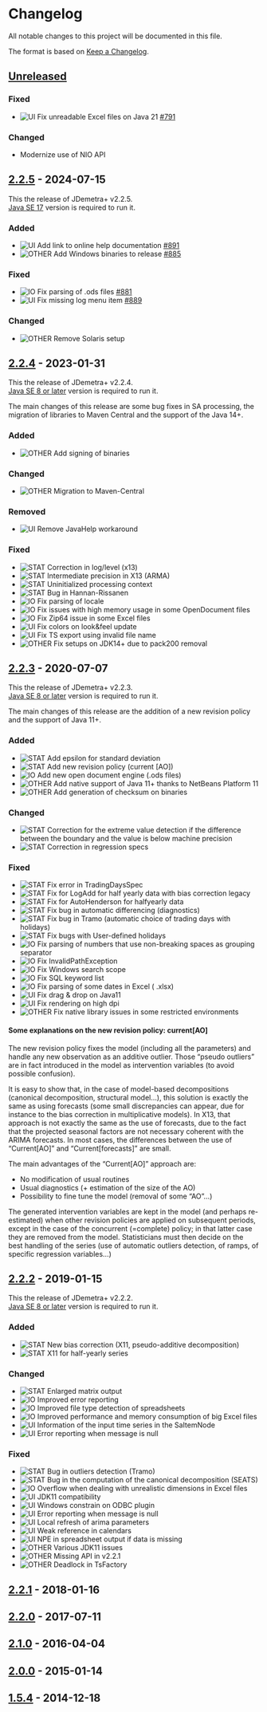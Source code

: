 
# Changelog

All notable changes to this project will be documented in this file.

The format is based on [Keep a Changelog](https://keepachangelog.com/en/1.0.0/).

## [Unreleased]

### Fixed

- ![UI] Fix unreadable Excel files on Java 21 [#791](https://github.com/jdemetra/jdemetra-app/issues/791)

### Changed

- Modernize use of NIO API

## [2.2.5] - 2024-07-15

This the release of JDemetra+ v2.2.5.  
[Java SE 17](https://whichjdk.com/) version is required to run it.

### Added

- ![UI] Add link to online help documentation [#891](https://github.com/jdemetra/jdemetra-app/issues/891)
- ![OTHER] Add Windows binaries to release [#885](https://github.com/jdemetra/jdemetra-app/issues/885)

### Fixed

- ![IO] Fix parsing of .ods files [#881](https://github.com/jdemetra/jdemetra-app/issues/881)
- ![UI] Fix missing log menu item [#889](https://github.com/jdemetra/jdemetra-app/issues/889)

### Changed

- ![OTHER] Remove Solaris setup

## [2.2.4] - 2023-01-31

This the release of JDemetra+ v2.2.4.  
[Java SE 8 or later](https://adoptium.net/) version is required to run it.

The main changes of this release are some bug fixes in SA processing, the migration of libraries to Maven Central and the support of the Java 14+.

### Added

- ![OTHER] Add signing of binaries

### Changed

- ![OTHER] Migration to Maven-Central

### Removed

- ![UI] Remove JavaHelp workaround

### Fixed

- ![STAT] Correction in log/level (x13)
- ![STAT] Intermediate precision in X13 (ARMA)
- ![STAT] Uninitialized processing context
- ![STAT] Bug in Hannan-Rissanen
- ![IO] Fix parsing of locale
- ![IO] Fix issues with high memory usage in some OpenDocument files
- ![IO] Fix Zip64 issue in some Excel files
- ![UI] Fix colors on look&feel update
- ![UI] Fix TS export using invalid file name
- ![OTHER] Fix setups on JDK14+ due to pack200 removal

## [2.2.3] - 2020-07-07

This the release of JDemetra+ v2.2.3.  
[Java SE 8 or later](https://adoptium.net/) version is required to run it.

The main changes of this release are the addition of a new revision policy and the support of Java 11+.

### Added

- ![STAT] Add epsilon for standard deviation
- ![STAT] Add new revision policy (current [AO])
- ![IO] Add new open document engine (.ods files)
- ![OTHER] Add native support of Java 11+ thanks to NetBeans Platform 11
- ![OTHER] Add generation of checksum on binaries

### Changed

- ![STAT] Correction for the extreme value detection if the difference between the boundary and the value is below machine precision
- ![STAT] Correction in regression specs

### Fixed

- ![STAT] Fix error in TradingDaysSpec
- ![STAT] Fix for LogAdd for half yearly data with bias correction legacy
- ![STAT] Fix for AutoHenderson for halfyearly data
- ![STAT] Fix bug in automatic differencing (diagnostics)
- ![STAT] Fix bug in Tramo (automatic choice of trading days with holidays)
- ![STAT] Fix bugs with User-defined holidays
- ![IO] Fix parsing of numbers that use non-breaking spaces as grouping separator
- ![IO] Fix InvalidPathException
- ![IO] Fix Windows search scope
- ![IO] Fix SQL keyword list
- ![IO] Fix parsing of some dates in Excel ( .xlsx)
- ![UI] Fix drag & drop on Java11
- ![UI] Fix rendering on high dpi
- ![OTHER] Fix native library issues in some restricted environments

#### Some explanations on the new revision policy: current[AO]
The new revision policy fixes the model (including all the parameters) and handle any new observation as an additive outlier.
Those “pseudo outliers” are in fact introduced in the model as intervention variables (to avoid possible confusion).

It is easy to show that, in the case of model-based decompositions (canonical decomposition, structural model…), this solution is exactly the same as using forecasts (some small discrepancies can appear, due for instance to the bias correction in multiplicative models).
In X13, that approach is not exactly the same as the use of forecasts, due to the fact that the projected seasonal factors are not necessary coherent with the ARIMA forecasts. In most cases, the differences between the use of “Current[AO]” and “Current[forecasts]” are small.

The main advantages of the “Current[AO]” approach are:
- No modification of usual routines
- Usual diagnostics (+ estimation of the size of the AO)
- Possibility to fine tune the model (removal of some “AO”…)

The generated intervention variables are kept in the model (and perhaps re-estimated) when other revision policies are applied on subsequent periods, except in the case of the concurrent (=complete) policy; in that latter case they are removed from the model. Statisticians must then decide on the best handling of the series (use of automatic outliers detection, of ramps, of specific regression variables…)

## [2.2.2] - 2019-01-15

This the release of JDemetra+ v2.2.2.  
[Java SE 8 or later](https://adoptium.net/) version is required to run it.

### Added

- ![STAT] New bias correction (X11, pseudo-additive decomposition)
- ![STAT] X11 for half-yearly series

### Changed

- ![STAT] Enlarged matrix output
- ![IO] Improved error reporting
- ![IO] Improved file type detection of spreadsheets
- ![IO] Improved performance and memory consumption of big Excel files
- ![UI] Information of the input time series in the SaItemNode
- ![UI] Error reporting when message is null

### Fixed

- ![STAT] Bug in outliers detection (Tramo)
- ![STAT] Bug in the computation of the canonical decomposition (SEATS)
- ![IO] Overflow when dealing with unrealistic dimensions in Excel files
- ![UI] JDK11 compatibility
- ![UI] Windows constrain on ODBC plugin
- ![UI] Error reporting when message is null
- ![UI] Local refresh of arima parameters
- ![UI] Weak reference in calendars
- ![UI] NPE in spreadsheet output if data is missing
- ![OTHER] Various JDK11 issues
- ![OTHER] Missing API in v2.2.1
- ![OTHER] Deadlock in TsFactory

## [2.2.1] - 2018-01-16

## [2.2.0] - 2017-07-11

## [2.1.0] - 2016-04-04

## [2.0.0] - 2015-01-14

## [1.5.4] - 2014-12-18


[Unreleased]: https://github.com/jdemetra/jdemetra-app/compare/v2.2.5...HEAD
[2.2.5]: https://github.com/jdemetra/jdemetra-app/compare/v2.2.4...v2.2.5
[2.2.4]: https://github.com/jdemetra/jdemetra-app/compare/v2.2.3...v2.2.4
[2.2.3]: https://github.com/jdemetra/jdemetra-app/compare/v2.2.2...v2.2.3
[2.2.2]: https://github.com/jdemetra/jdemetra-app/compare/v2.2.1...v2.2.2
[2.2.1]: https://github.com/jdemetra/jdemetra-app/compare/v2.2.0...v2.2.1
[2.2.0]: https://github.com/jdemetra/jdemetra-app/compare/v2.1.0...v2.2.0
[2.1.0]: https://github.com/jdemetra/jdemetra-app/compare/v2.0.0...v2.1.0
[2.0.0]: https://github.com/jdemetra/jdemetra-app/compare/v1.5.4...v2.0.0
[1.5.4]: https://github.com/jdemetra/jdemetra-app/releases/tag/v1.5.4

[STAT]: https://img.shields.io/badge/-STAT-068C09
[OTHER]: https://img.shields.io/badge/-OTHER-e4e669
[IO]: https://img.shields.io/badge/-IO-F813F7
[UI]: https://img.shields.io/badge/-UI-5319E7
